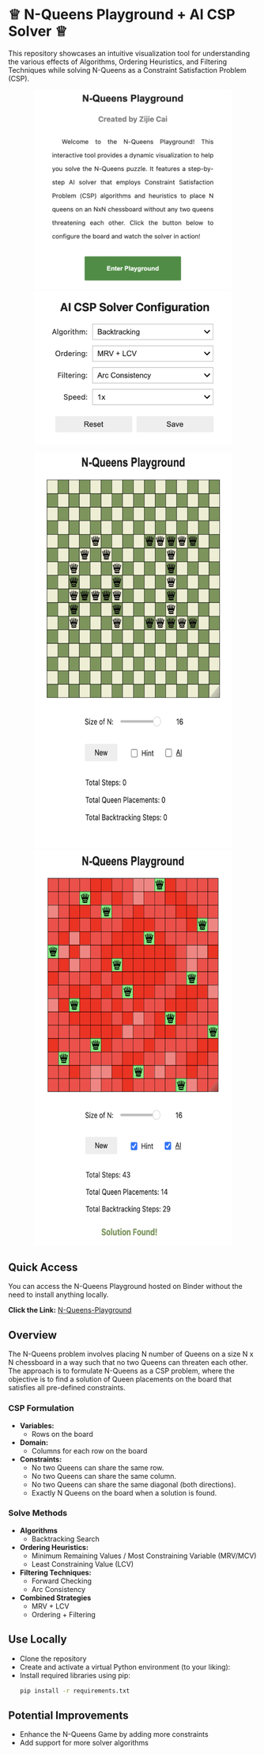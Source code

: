 # ♕ N-Queens Playground + AI CSP Solver ♕
This repository showcases an intuitive visualization tool for understanding the various effects of Algorithms, Ordering Heuristics, and Filtering Techniques while solving N-Queens as a Constraint Satisfaction Problem (CSP).

<p align="center">
  <img src="demo3.png" width="400"/>
  <img src="demo2.png" width="400"/>
</p>

  <p align="center">
    <img src="demo1.png" width="400" height="800"/>
    <img src="demo4.png" width="400" height="800"/>
  </p>


## Quick Access
You can access the N-Queens Playground hosted on Binder without the need to install anything locally.

**Click the Link:** [N-Queens-Playground](https://mybinder.org/v2/gh/zijie-cai/N-Queens-Playground/HEAD?urlpath=%2Fvoila%2Frender%2Fn_queens_playground.ipynb)

## Overview 
The N-Queens problem involves placing N number of Queens on a size N x N chessboard in a way such that no two Queens can threaten each other. The approach is to formulate N-Queens as a CSP problem, where the objective is to find a solution of Queen placements on the board that satisfies all pre-defined constraints.

### CSP Formulation
- **Variables:** 
   - Rows on the board
- **Domain:**  
   - Columns for each row on the board
- **Constraints:**
   - No two Queens can share the same row. 
   - No two Queens can share the same column. 
   - No two Queens can share the same diagonal (both directions).
   - Exactly N Queens on the board when a solution is found.
     
### Solve Methods
- **Algorithms**
  - Backtracking Search  
- **Ordering Heuristics:**
  - Minimum Remaining Values / Most Constraining Variable (MRV/MCV)
  - Least Constraining Value (LCV)
- **Filtering Techniques:**
  - Forward Checking
  - Arc Consistency  
- **Combined Strategies**  
  - MRV + LCV
  - Ordering + Filtering

## Use Locally
- Clone the repository
- Create and activate a virtual Python environment (to your liking):
- Install required libraries using pip:
    ```bash
    pip install -r requirements.txt
    ```
    
## Potential Improvements
- Enhance the N-Queens Game by adding more constraints
- Add support for more solver algorithms
